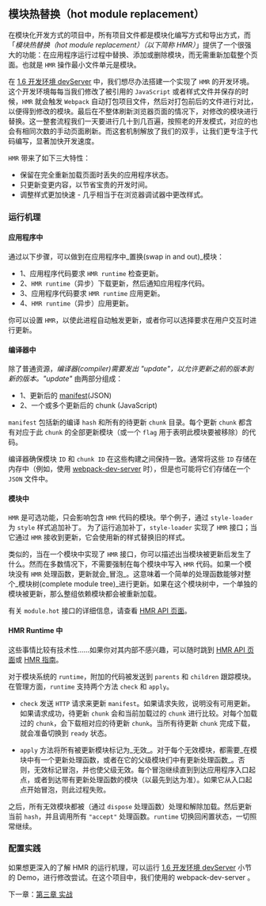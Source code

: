 ## 模块热替换（hot module replacement）

在模块化开发方式的项目中，所有项目文件都是模块化编写方式和导出方式，而「_模块热替换（hot module replacement）（以下简称 HMR）_」提供了一个很强大的功能：在应用程序运行过程中替换、添加或删除模块，而无需重新加载整个页面。也就是 `HMR` 操作最小文件单元是模块。

在 [1.6 开发环境 devServer](/di-yi-zhang-ru-men-pei-zhi/16-kai-fa-huan-jing-devserver.md) 中，我们想尽办法搭建一个实现了 `HMR` 的开发环境。这个开发环境每每当我们修改了被引用的 `JavaScript` 或者样式文件并保存的时候，`HMR` 就会触发 `Webpack` 自动打包项目文件，然后对打包前后的文件进行对比，以便得到修改的模块。最后在不整体刷新浏览器页面的情况下，对修改的模块进行替换。这一整套流程我们一天要进行几十到几百遍，按照老的开发模式，对应的也会有相同次数的手动页面刷新。而这套机制解放了我们的双手，让我们更专注于代码编写，显著加快开发速度。

`HMR` 带来了如下三大特性：

- 保留在完全重新加载页面时丢失的应用程序状态。
- 只更新变更内容，以节省宝贵的开发时间。
- 调整样式更加快速 - 几乎相当于在浏览器调试器中更改样式。

### 运行机理

#### 应用程序中

通过以下步骤，可以做到在应用程序中_置换(swap in and out)_模块：

- 1、应用程序代码要求 `HMR runtime` 检查更新。
- 2、`HMR runtime`（异步）下载更新，然后通知应用程序代码。
- 3、应用程序代码要求 `HMR runtime` 应用更新。
- 4、`HMR runtime`（异步）应用更新。

你可以设置 `HMR`，以使此进程自动触发更新，或者你可以选择要求在用户交互时进行更新。

#### 编译器中

除了普通资源，_编译器(compiler)_需要发出 _"update"_，以允许更新之前的版本到新的版本。_"update"_ 由两部分组成：

- 1、更新后的 [manifest](https://webpack.docschina.org/concepts/manifest)(JSON)
- 2、一个或多个更新后的 chunk (JavaScript)

`manifest` 包括新的编译 `hash` 和所有的待更新 `chunk` 目录。每个更新 `chunk` 都含有对应于此 `chunk` 的全部更新模块（或一个 `flag` 用于表明此模块要被移除）的代码。

编译器确保模块 `ID` 和 `chunk ID` 在这些构建之间保持一致。通常将这些 `ID` 存储在内存中（例如，使用 [webpack-dev-server](https://webpack.docschina.org/configuration/dev-server/) 时），但是也可能将它们存储在一个 `JSON` 文件中。

#### 模块中 

`HMR` 是可选功能，只会影响包含 `HMR` 代码的模块。举个例子，通过 `style-loader` 为 `style` 样式追加补丁。 为了运行追加补丁，`style-loader` 实现了 `HMR` 接口；当它通过 `HMR` 接收到更新，它会使用新的样式替换旧的样式。

类似的，当在一个模块中实现了 `HMR` 接口，你可以描述出当模块被更新后发生了什么。然而在多数情况下，不需要强制在每个模块中写入 `HMR` 代码。如果一个模块没有 `HMR` 处理函数，更新就会_冒泡_。这意味着一个简单的处理函数能够对整个_模块树(complete module tree)_进行更新。如果在这个模块树中，一个单独的模块被更新，那么整组依赖模块都会被重新加载。

有关 `module.hot` 接口的详细信息，请查看 [HMR API 页面](https://webpack.docschina.org/api/hot-module-replacement)。

#### HMR Runtime 中

这些事情比较有技术性……如果你对其内部不感兴趣，可以随时跳到 [HMR API 页面](https://webpack.docschina.org/api/hot-module-replacement)或 [HMR 指南](https://webpack.docschina.org/guides/hot-module-replacement)。

对于模块系统的 `runtime`，附加的代码被发送到 `parents` 和 `children` 跟踪模块。在管理方面，`runtime` 支持两个方法 `check` 和 `apply`。

- `check` 发送 `HTTP` 请求来更新 `manifest`。如果请求失败，说明没有可用更新。如果请求成功，待更新 `chunk` 会和当前加载过的 `chunk` 进行比较。对每个加载过的 `chunk`，会下载相对应的待更新 `chunk`。当所有待更新 `chunk` 完成下载，就会准备切换到 `ready` 状态。

- `apply` 方法将所有被更新模块标记为_无效_。对于每个无效模块，都需要_在模块中有一个更新处理函数，或者在它的父级模块们中有更新处理函数_。否则，无效标记冒泡，并也使父级无效。每个冒泡继续直到到达应用程序入口起点，或者到达带有更新处理函数的模块（以最先到达为准）。如果它从入口起点开始冒泡，则此过程失败。

之后，所有无效模块都被（通过 `dispose` 处理函数）处理和解除加载。然后更新当前 `hash`，并且调用所有 `"accept"` 处理函数。`runtime` 切换回闲置状态，一切照常继续。

### 配置实践

如果想更深入的了解 HMR 的运行机理，可以运行 [1.6 开发环境 devServer](/di-yi-zhang-ru-men-pei-zhi/16-kai-fa-huan-jing-devserver.md) 小节的 Demo，进行修改尝试。在这个项目中，我们使用的 webpack-dev-server 。

下一章：[第三章 实战](/di-san-zhang-pei-zhi.md)



